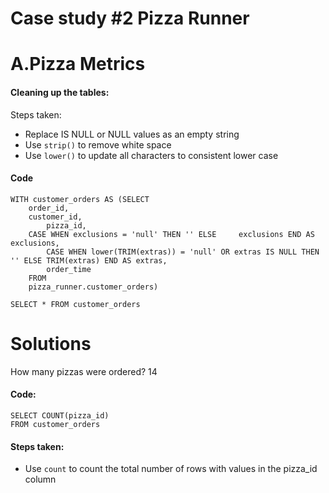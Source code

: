 # Case study #2 Pizza Runner
# A.Pizza Metrics

#### Cleaning up the tables:

Steps taken: 
- Replace IS NULL or NULL values as an empty string 
- Use `strip()` to remove white space
- Use `lower()` to update all characters to consistent lower case 

#### Code
```
WITH customer_orders AS (SELECT 
	order_id,
	customer_id, 
    	pizza_id,
	CASE WHEN exclusions = 'null' THEN '' ELSE 	   exclusions END AS exclusions,
    	CASE WHEN lower(TRIM(extras)) = 'null' OR extras IS NULL THEN '' ELSE TRIM(extras) END AS extras,
    	order_time
	FROM
	pizza_runner.customer_orders)

SELECT * FROM customer_orders

```

# Solutions
How many pizzas were ordered?
14

#### Code:
```
SELECT COUNT(pizza_id)
FROM customer_orders
```

#### Steps taken:
- Use `count` to count the total number of rows with values in the pizza_id column

